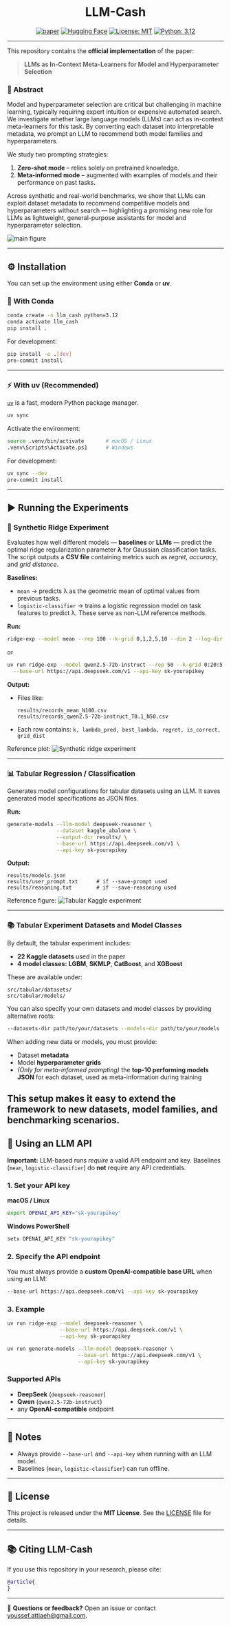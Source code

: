 <div align="center">
  <h1>LLM-Cash</h1>

[![paper](https://img.shields.io/static/v1?label=arXiv\&message=2402.03885\&color=B31B1B\&logo=arXiv)](https://arxiv.org/abs/2402.03885)
[![Hugging Face](https://img.shields.io/badge/Hugging%20Face-FFD21E?logo=huggingface\&logoColor=000)]()
[![License: MIT](https://img.shields.io/badge/License-MIT-blue)](https://opensource.org/license/MIT)
[![Python: 3.12](https://img.shields.io/badge/Python-3.12-blue)]()

</div>

---

This repository contains the **official implementation** of the paper:

> **LLMs as In-Context Meta-Learners for Model and Hyperparameter Selection**

### 🧩 Abstract

Model and hyperparameter selection are critical but challenging in machine learning, typically requiring expert intuition or expensive automated search.
We investigate whether large language models (LLMs) can act as in-context meta-learners for this task.
By converting each dataset into interpretable metadata, we prompt an LLM to recommend both model families and hyperparameters.

We study two prompting strategies:

1. **Zero-shot mode** – relies solely on pretrained knowledge.
2. **Meta-informed mode** – augmented with examples of models and their performance on past tasks.

Across synthetic and real-world benchmarks, we show that LLMs can exploit dataset metadata to recommend competitive models and hyperparameters without search — highlighting a promising new role for LLMs as lightweight, general-purpose assistants for model and hyperparameter selection.

![main figure](figures/overview.png)

---

## ⚙️ Installation

You can set up the environment using either **Conda** or **uv**.

### 🐍 With Conda

```bash
conda create -n llm_cash python=3.12
conda activate llm_cash
pip install .
```

For development:

```bash
pip install -e .[dev]
pre-commit install
```

---

### ⚡ With uv (Recommended)

[`uv`](https://docs.astral.sh/uv/) is a fast, modern Python package manager.

```bash
uv sync
```

Activate the environment:

```bash
source .venv/bin/activate       # macOS / Linux
.venv\Scripts\Activate.ps1      # Windows
```

For development:

```bash
uv sync --dev
pre-commit install
```

---

## ▶️ Running the Experiments

### 🧪 Synthetic Ridge Experiment

Evaluates how well different models — **baselines** or **LLMs** — predict the optimal ridge regularization parameter **λ** for Gaussian classification tasks.
The script outputs a **CSV file** containing metrics such as *regret*, *accuracy*, and *grid distance*.

**Baselines:**

* `mean` → predicts λ as the geometric mean of optimal values from previous tasks.
* `logistic-classifier` → trains a logistic regression model on task features to predict λ.
  These serve as non-LLM reference methods.

**Run:**

```bash
ridge-exp --model mean --rep 100 --k-grid 0,1,2,5,10 --dim 2 --log-dir results/
```

or

```bash
uv run ridge-exp --model qwen2.5-72b-instruct --rep 50 --k-grid 0:20:5 --dim 2 \
  --base-url https://api.deepseek.com/v1 --api-key sk-yourapikey
```

**Output:**

* Files like:

  ```
  results/records_mean_N100.csv
  results/records_qwen2.5-72b-instruct_T0.1_N50.csv
  ```
* Each row contains: `k, lambda_pred, best_lambda, regret, is_correct, grid_dist`

Reference plot:
![Synthetic ridge experiment](figures/Regret_vs_k.png)

---

### 📊 Tabular Regression / Classification

Generates model configurations for tabular datasets using an LLM.
It saves generated model specifications as JSON files.

**Run:**

```bash
generate-models --llm-model deepseek-reasoner \
                --dataset kaggle_abalone \
                --output-dir results/ \
                --base-url https://api.deepseek.com/v1 \
                --api-key sk-yourapikey
```

**Output:**

```
results/models.json
results/user_prompt.txt      # if --save-prompt used
results/reasoning.txt        # if --save-reasoning used
```

Reference figure:
![Tabular Kaggle experiment](figures/horizontal_p_rank.png)

---

### 📚 Tabular Experiment Datasets and Model Classes

By default, the tabular experiment includes:

* **22 Kaggle datasets** used in the paper
* **4 model classes:** **LGBM**, **SKMLP**, **CatBoost**, and **XGBoost**

These are available under:

```
src/tabular/datasets/
src/tabular/models/
```

You can also specify your own datasets and model classes by providing alternative roots:

```bash
--datasets-dir path/to/your/datasets --models-dir path/to/your/models
```

When adding new data or models, you must provide:

* Dataset **metadata**
* Model **hyperparameter grids**
* *(Only for meta-informed prompting)* the **top-10 performing models JSON** for each dataset, used as meta-information during training

This setup makes it easy to extend the framework to new datasets, model families, and benchmarking scenarios.
---

## 🔑 Using an LLM API

**Important:**
LLM-based runs *require* a valid API endpoint and key.
Baselines (`mean`, `logistic-classifier`) do **not** require any API credentials.

### 1. Set your API key

**macOS / Linux**

```bash
export OPENAI_API_KEY="sk-yourapikey"
```

**Windows PowerShell**

```powershell
setx OPENAI_API_KEY "sk-yourapikey"
```

### 2. Specify the API endpoint

You must always provide a **custom OpenAI-compatible base URL** when using an LLM:

```bash
--base-url https://api.deepseek.com/v1 --api-key sk-yourapikey
```

### 3. Example

```bash
uv run ridge-exp --model deepseek-reasoner \
                 --base-url https://api.deepseek.com/v1 \
                 --api-key sk-yourapikey
```

```bash
uv run generate-models --llm-model deepseek-reasoner \
                       --base-url https://api.deepseek.com/v1 \
                       --api-key sk-yourapikey
```

### Supported APIs

* **DeepSeek** (`deepseek-reasoner`)
* **Qwen** (`qwen2.5-72b-instruct`)
* any **OpenAI-compatible** endpoint

---

## 🧩 Notes

* Always provide `--base-url` and `--api-key` when running with an LLM model.
* Baselines (`mean`, `logistic-classifier`) can run offline.

---

## 📜 License

This project is released under the **MIT License**.
See the [LICENSE](LICENSE) file for details.

---

## 📚 Citing LLM-Cash

If you use this repository in your research, please cite:

```bibtex
@article{
}
```

---

💬 **Questions or feedback?**
Open an issue or contact [youssef.attiaeh@gmail.com](mailto:youssef.attiaeh@gmail.com).
